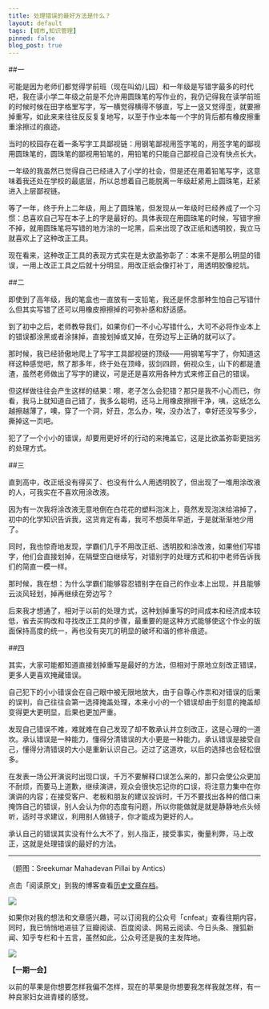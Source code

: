 ```yaml
---
title: 处理错误的最好方法是什么？
layout: default
tags: [城市,知识管理]
pinned: false
blog_post: true
---
```


##一

可能是因为老师们都觉得学前班（现在叫幼儿园）和一年级是写错字最多的时代吧，我在读小学二年级之前是不允许用圆珠笔的写作业的，我仍记得我在读学前班的时候时候在田字格里写字，写一横觉得横得不够直，写上一竖又觉得歪，就要擦掉重写，如此来来往往反反复复地写，以至于作业本每一个字的背后都有橡皮擦重重涂擦过的痕迹。

当时的校园存在着一条写字工具鄙视链：用钢笔鄙视用签字笔的，用签字笔的鄙视用圆珠笔的，圆珠笔的鄙视用铅笔的，用铅笔的只能自己鄙视自己没有快点长大。

一年级的我虽然已觉得自己已经进入了小学的社会，但是还在用着铅笔写字，这意味着我还处在学校的最底层，所以总想着自己能脱离一年级赶紧用上圆珠笔，赶紧进入上层鄙视链。

等了一年，终于升上二年级，用上了圆珠笔，但发现从一年级时已经养成了一个习惯：总喜欢自己写在本子上的字是最好的。具体表现在用圆珠笔的时候，写错字擦不掉，就用圆珠笔将写错的地方涂的一坨黑，后来出现了改正纸和透明胶，我立马就喜欢上了这种改正工具。

现在看来，这种改正工具的表现方式实在是太欲盖弥彰了：本来不是那么明显的错误，一用上改正工具之后就十分明显，用改正纸会像打补丁，用透明胶像挖坑。


##二

即使到了高年级，我的笔盒也一直放有一支铅笔，我还是怀念那种生怕自己写错什么但其实写错了还可以用橡皮擦擦掉的可弥补感和舒适感。

到了初中之后，老师教导我们，如果你们一不小心写错什么，大可不必将作业本上的错误都涂黑或者涂抹掉，直接划掉或叉掉，在旁边写上正确的就可以了。

那时候，我已经骄傲地爬上了写字工具鄙视链的顶级——用钢笔写字了，你知道这样这种感觉吧，熬了那多年，终于处在顶峰，拔剑四顾，俯视众生，山下的都是渣渣，虽然老师做出了写字的建议，可是还是喜欢用各种方式来修正自己的错误。

但这样做往往会产生这样的结果：嚓，老子怎么会犯错？那只是我不小心而已，你看，我马上就知道自己错了，我多么聪明，还马上用橡皮擦擦干净，咦，这纸怎么越擦越薄了，噢，穿了一个洞，好丑，怎么办，唉，没办法了，幸好还没写多少，撕掉这一页吧。

犯了了一个小小的错误，却要用更好坏的行动的来掩盖它，这是比欲盖弥彰更拙劣的处理方式。


##三

直到高中，改正纸没有得买了、也没有什么人用透明胶了，但出现了一堆用涂改液的人，可我实在不喜欢用涂改液。

因为有一次我将涂改液无意地倒在白花花的塑料泡沫上，竟然发现泡沫给溶掉了，初中的化学知识告诉我，这货肯定有毒，我可不想英年早逝，于是就渐渐地少用了。

同时，我也惊奇地发现，学霸们几乎不用改正纸、透明胶和涂改液，如果他们写错字，他们会直接划掉，在隔壁空白继续写，对错别字的处理方式和初中老师告诉我们的简直一模一样。

那时候，我在想：为什么学霸们能够容忍错别字在自己的作业本上出现，并且能够云淡风轻划，掉再继续在旁边写？

后来我才想通了，相对于以前的处理方式，这种划掉重写的时间成本和经济成本较低，省去买购改和寻找改正工具的步骤，最重要的是这种方式能够使这个作业的版面保持高度的统一，再也没有突兀的明显的破坏和谐的修补痕迹。


##四

其实，大家可能都知道直接划掉重写是最好的方法，但相对于原地立刻改正错误，更多人更喜欢掩藏错误。

自己犯下的小小错误会在自己眼中被无限地放大，由于自尊心作祟和对错误的后果的误判，自己往往会第一选择掩盖处理，本来小小的一个错误却由于刻意的掩盖却变得更大更明显，后果也更加严重。

发现自己错误不难，难就难在自己发现了却不敢承认并立刻改正，这是心理的一道坎。承认错误是一种能力，懂得分清错误的大小更是一种能力。承认错误是接受自己，懂得分清错误的大小是重新认识自己。迈过了这道坎，以后的选择也会轻松很多。

在发表一场公开演说时出现口误，千万不要解释口误怎么来的，那只会使公众更加不耐烦，而要马上道歉，继续演讲，观众会很快忘记你的口误，将注意力集中在你演讲的内容；在接受客户、老板和朋友的建议投诉时，千万不要找出各种的借口来掩饰自己的错误，别人会认为你的态度有问题，所以你能做就是就是静静地点头倾听，适时寻求建议，利用别人做镜子，你才能成为更好的人。

承认自己的错误其实没有什么大不了，别人指正，接受事实，衡量利弊，马上改正，这就是处理错误的最好的方法。


----

（题图：Sreekumar Mahadevan Pillai by Antics）

点击「阅读原文」到我的博客查看[历史文章存档](http://cnfeat.com)。

![](http://cnfeat.qiniudn.com/mHDSX.png)

如果你对我的想法和文章感兴趣，可以订阅我的公众号「cnfeat」查看往期内容，同时，我已悄悄地进驻了豆瓣阅读、百度阅读、网易云阅读、今日头条、搜狐新闻、知乎专栏和十五言，虽然如此，公众号还是我的主发阵地。

![](http://cnfeat.qiniudn.com/signitrue-2014-07-11.png)


**【一期一会】**

以前的苹果是你想要怎样我偏不怎样，现在的苹果是你想要我怎样我就怎样，有一种良家妇女进青楼的感觉。













